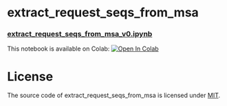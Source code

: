 # extract_request_seqs_from_msa
### [extract_request_seqs_from_msa_v0.ipynb](https://colab.research.google.com/github/naokob/extract_request_seqs_from_msa/blob/main/extract_request_seqs_from_msa_v0.ipynb) 

This notebook is available on Colab: [![Open In Colab](https://colab.research.google.com/assets/colab-badge.svg)](https://colab.research.google.com/github/naokob/extract_request_seqs_from_msa/blob/main/extract_request_seqs_from_msa_v0.ipynb)

# License
The source code of extract_request_seqs_from_msa is licensed under [MIT](https://github.com/naokob/extract_request_seqs_from_msa/blob/main/LICENSE).
